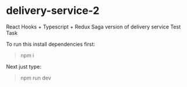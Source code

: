 # delivery-service-2
React Hooks + Typescript + Redux Saga version of delivery service Test Task

To run this install dependencies first:
> npm i

Next just type:
> npm run dev
